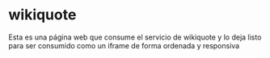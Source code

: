 # wikiquote
Esta es una página web que consume el servicio de wikiquote y lo deja listo para ser consumido como un iframe de forma ordenada y responsiva
